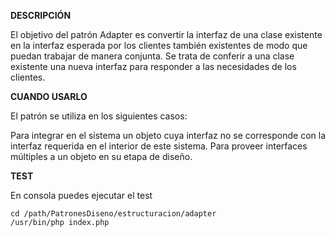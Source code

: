 **DESCRIPCIÓN**

El objetivo del patrón Adapter es convertir la interfaz de una clase existente en la interfaz esperada por los clientes también existentes de modo que puedan trabajar de manera conjunta. Se trata de conferir a una clase existente una nueva interfaz para responder a las necesidades de los clientes.

**CUANDO USARLO**

El patrón se utiliza en los siguientes casos:

Para integrar en el sistema un objeto cuya interfaz no se corresponde con la interfaz requerida en el interior de este sistema.
Para proveer interfaces múltiples a un objeto en su etapa de diseño.


**TEST**

En consola puedes ejecutar el test
    
    cd /path/PatronesDiseno/estructuracion/adapter
    /usr/bin/php index.php
